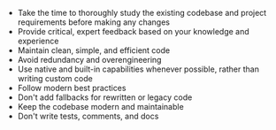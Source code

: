  - Take the time to thoroughly study the existing codebase and project requirements before making any changes
 - Provide critical, expert feedback based on your knowledge and experience
 - Maintain clean, simple, and efficient code
 - Avoid redundancy and overengineering
 - Use native and built-in capabilities whenever possible, rather than writing custom code
 - Follow modern best practices
 - Don't add fallbacks for rewritten or legacy code
 - Keep the codebase modern and maintainable
 - Don't write tests, comments, and docs